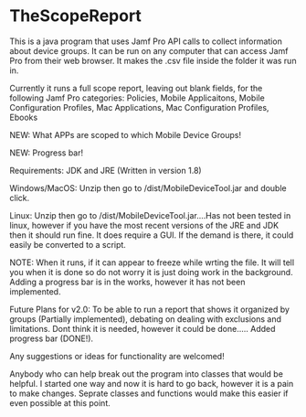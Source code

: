 # TheScopeReport
This is a java program that uses Jamf Pro API calls to collect information about device groups. It can be run on any computer that can access Jamf Pro from their web browser. It makes the .csv file inside the folder it was run in. 

Currently it runs a full scope report, leaving out blank fields, for the following Jamf Pro categories: 
Policies,
Mobile Applicaitons,
Mobile Configuration Profiles,
Mac Applications,
Mac Configuration Profiles,
Ebooks

NEW: What APPs are scoped to which Mobile Device Groups!

NEW: Progress bar! 

Requirements: JDK and JRE (Written in version 1.8)

Windows/MacOS: Unzip then go to /dist/MobileDeviceTool.jar and double click.

Linux: Unzip then go to /dist/MobileDeviceTool.jar....Has not been tested in linux, however if you have the most recent versions of the JRE and JDK then it should run fine. It does require a GUI. If the demand is there, it could easily be converted to a script.

NOTE: When it runs, if it can appear to freeze while wrting the file. It will tell you when it is done so do not worry it is just doing work in the background. Adding a progress bar is in the works, however it has not been implemented. 

Future Plans for v2.0: To be able to run a report that shows it organized by groups (Partially implemented), debating on dealing with exclusions and limitations. Dont think it is needed, however it could be done..... Added progress bar (DONE!).

Any suggestions or ideas for functionality are welcomed!

Anybody who can help break out the program into classes that would be helpful. I started one way and now it is hard to go back, however it is a pain to make changes. Seprate classes and functions would make this easier if even possible at this point.
